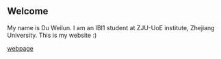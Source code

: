 ## Welcome 

My name is Du Weilun. 
I am an IBI1 student at ZJU-UoE institute, Zhejiang University.
This is my website :)

[webpage](https://c.zju.edu.cn/) 
